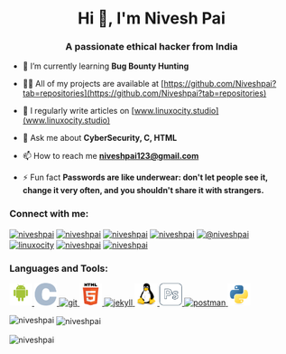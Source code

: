 <h1 align="center">Hi 👋, I'm Nivesh Pai</h1>
<h3 align="center">A passionate ethical hacker from India</h3>

- 🌱 I’m currently learning **Bug Bounty Hunting**

- 👨‍💻 All of my projects are available at [https://github.com/Niveshpai?tab=repositories](https://github.com/Niveshpai?tab=repositories)

- 📝 I regularly write articles on [www.linuxocity.studio](www.linuxocity.studio)

- 💬 Ask me about **CyberSecurity, C, HTML**

- 📫 How to reach me **niveshpai123@gmail.com**

- ⚡ Fun fact **Passwords are like underwear: don't let people see it, change it very often, and you shouldn't share it with strangers.**

<h3 align="left">Connect with me:</h3>
<p align="left">
<a href="https://dev.to/niveshpai" target="blank"><img align="center" src="https://cdn.jsdelivr.net/npm/simple-icons@3.0.1/icons/dev-dot-to.svg" alt="niveshpai" height="30" width="40" /></a>
<a href="https://twitter.com/niveshpai" target="blank"><img align="center" src="https://cdn.jsdelivr.net/npm/simple-icons@3.0.1/icons/twitter.svg" alt="niveshpai" height="30" width="40" /></a>
<a href="https://linkedin.com/in/niveshpai" target="blank"><img align="center" src="https://cdn.jsdelivr.net/npm/simple-icons@3.0.1/icons/linkedin.svg" alt="niveshpai" height="30" width="40" /></a>
<a href="https://instagram.com/niveshpai" target="blank"><img align="center" src="https://cdn.jsdelivr.net/npm/simple-icons@3.0.1/icons/instagram.svg" alt="niveshpai" height="30" width="40" /></a>
<a href="https://medium.com/@niveshpai" target="blank"><img align="center" src="https://cdn.jsdelivr.net/npm/simple-icons@3.0.1/icons/medium.svg" alt="@niveshpai" height="30" width="40" /></a>
<a href="https://www.youtube.com/c/linuxocity" target="blank"><img align="center" src="https://cdn.jsdelivr.net/npm/simple-icons@3.0.1/icons/youtube.svg" alt="linuxocity" height="30" width="40" /></a>
<a href="https://www.codechef.com/users/niveshpai" target="blank"><img align="center" src="https://cdn.jsdelivr.net/npm/simple-icons@3.1.0/icons/codechef.svg" alt="niveshpai" height="30" width="40" /></a>
<a href="https://www.hackerrank.com/niveshpai" target="blank"><img align="center" src="https://cdn.jsdelivr.net/npm/simple-icons@3.0.1/icons/hackerrank.svg" alt="niveshpai" height="30" width="40" /></a>
</p>

<h3 align="left">Languages and Tools:</h3>
<p align="left"> <a href="https://developer.android.com" target="_blank"> <img src="https://raw.githubusercontent.com/devicons/devicon/master/icons/android/android-original-wordmark.svg" alt="android" width="40" height="40"/> </a> <a href="https://www.cprogramming.com/" target="_blank"> <img src="https://raw.githubusercontent.com/devicons/devicon/master/icons/c/c-original.svg" alt="c" width="40" height="40"/> </a> <a href="https://git-scm.com/" target="_blank"> <img src="https://www.vectorlogo.zone/logos/git-scm/git-scm-icon.svg" alt="git" width="40" height="40"/> </a> <a href="https://www.w3.org/html/" target="_blank"> <img src="https://raw.githubusercontent.com/devicons/devicon/master/icons/html5/html5-original-wordmark.svg" alt="html5" width="40" height="40"/> </a> <a href="https://jekyllrb.com/" target="_blank"> <img src="https://www.vectorlogo.zone/logos/jekyllrb/jekyllrb-icon.svg" alt="jekyll" width="40" height="40"/> </a> <a href="https://www.linux.org/" target="_blank"> <img src="https://raw.githubusercontent.com/devicons/devicon/master/icons/linux/linux-original.svg" alt="linux" width="40" height="40"/> </a> <a href="https://www.photoshop.com/en" target="_blank"> <img src="https://raw.githubusercontent.com/devicons/devicon/master/icons/photoshop/photoshop-line.svg" alt="photoshop" width="40" height="40"/> </a> <a href="https://postman.com" target="_blank"> <img src="https://www.vectorlogo.zone/logos/getpostman/getpostman-icon.svg" alt="postman" width="40" height="40"/> </a> <a href="https://www.python.org" target="_blank"> <img src="https://raw.githubusercontent.com/devicons/devicon/master/icons/python/python-original.svg" alt="python" width="40" height="40"/> </a> </p>

<p><img align="left" src="https://github-readme-stats.vercel.app/api/top-langs?username=niveshpai&show_icons=true&locale=en&layout=compact" alt="niveshpai" /></p>

<p>&nbsp;<img align="center" src="https://github-readme-stats.vercel.app/api?username=niveshpai&show_icons=true&locale=en" alt="niveshpai" /></p>

<p><img align="center" src="https://github-readme-streak-stats.herokuapp.com/?user=niveshpai&" alt="niveshpai" /></p>
